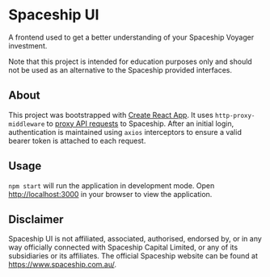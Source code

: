 # Spaceship UI

A frontend used to get a better understanding of your Spaceship Voyager investment. 

Note that this project is intended for education purposes only and should not be used as an alternative to the Spaceship provided interfaces.


## About

This project was bootstrapped with [Create React App](https://github.com/facebook/create-react-app). It uses `http-proxy-middleware` to [proxy API requests](https://create-react-app.dev/docs/proxying-api-requests-in-development/) to Spaceship. After an initial login, authentication is maintained using `axios` interceptors to ensure a valid bearer token is attached to each request.


## Usage

`npm start` will run the application in development mode. Open [http://localhost:3000](http://localhost:3000) in your browser to view the application.


## Disclaimer

Spaceship UI is not affiliated, associated, authorised, endorsed by, or in any way officially connected with Spaceship Capital Limited, or any of its subsidiaries or its affiliates. The official Spaceship website can be found at https://www.spaceship.com.au/.
